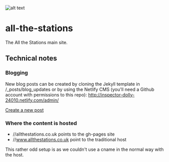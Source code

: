 ![alt text](https://github.com/khawkins98/all-the-stations/blob/gh-pages/static/images/allstations-rainbow.png?raw=true "Logo")


# all-the-stations
The All the Stations main site.

## Technical notes

### Blogging
New blog posts can be created by cloning the Jekyll template in /_posts/blog_updates or by using the Netlify CMS (you'll need a Github account with permissions to this repo): http://inspector-dolly-24010.netlify.com/admin/

[Create a new post](http://inspector-dolly-24010.netlify.com/admin/#/collections/blog/entries/new)

### Where the content is hosted
- //allthestations.co.uk points to the gh-pages site
- //www.allthestations.co.uk point to the traditional host

This rather odd setup is as we couldn't use a cname in the normal way with the host.
